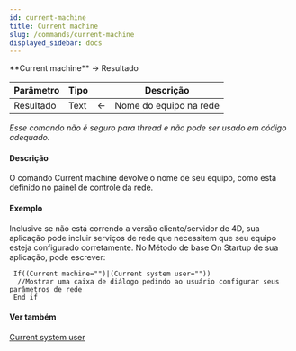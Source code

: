 ```yaml
---
id: current-machine
title: Current machine
slug: /commands/current-machine
displayed_sidebar: docs
---
```


<!--REF #_command_.Current machine.Syntax-->**Current machine**  -> Resultado<!-- END REF-->
<!--REF #_command_.Current machine.Params-->
| Parâmetro | Tipo |  | Descrição |
| --- | --- | --- | --- |
| Resultado | Text | &#8592; | Nome do equipo na rede |

<!-- END REF-->

*Esse comando não é seguro para thread e não pode ser usado em código adequado.*


#### Descrição 

<!--REF #_command_.Current machine.Summary-->O comando Current machine devolve o nome de seu equipo, como está definido no painel de controle da rede.<!-- END REF-->

#### Exemplo 

Inclusive se não está correndo a versão cliente/servidor de 4D, sua aplicação pode incluir serviços de rede que necessitem que seu equipo esteja configurado corretamente. No Método de base On Startup de sua aplicação, pode escrever:

```4d
 If((Current machine="")|(Current system user=""))
  //Mostrar uma caixa de diálogo pedindo ao usuário configurar seus parâmetros de rede
 End if
```

#### Ver também 

[Current system user](current-system-user.md)  